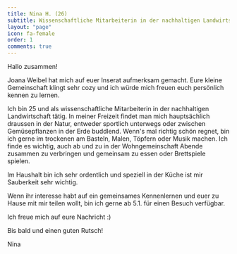 ```yaml
---
title: Nina H. (26)
subtitle: Wissenschaftliche Mitarbeiterin in der nachhaltigen Landwirtschaft
layout: "page"
icon: fa-female
order: 1
comments: true
---
```


Hallo zusammen!

Joana Weibel hat mich auf euer Inserat aufmerksam gemacht. Eure kleine Gemeinschaft klingt sehr cozy und ich würde mich freuen euch persönlich kennen zu lernen.

Ich bin 25 und als wissenschaftliche Mitarbeiterin in der nachhaltigen Landwirtschaft tätig. In meiner Freizeit findet man mich hauptsächlich draussen in der Natur, entweder sportlich unterwegs oder zwischen Gemüsepflanzen in der Erde buddlend. Wenn's mal richtig schön regnet, bin ich gerne im trockenen am Basteln, Malen, Töpfern oder Musik machen. Ich finde es wichtig, auch ab und zu in der Wohngemeinschaft Abende zusammen zu verbringen und gemeinsam zu essen oder Brettspiele spielen.

Im Haushalt bin ich sehr ordentlich und speziell in der Küche ist mir Sauberkeit sehr wichtig.



Wenn ihr interesse habt auf ein gemeinsames Kennenlernen und euer zu Hause mit mir teilen wollt, bin ich gerne ab 5.1. für einen Besuch verfügbar.

Ich freue mich auf eure Nachricht :)

Bis bald und einen guten Rutsch!

Nina